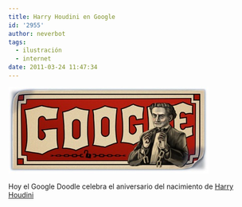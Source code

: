 ```yaml
---
title: Harry Houdini en Google
id: '2955'
author: neverbot
tags:
  - ilustración
  - internet
date: 2011-03-24 11:47:34
---
```


![201103241146.jpg](./harry-houdini-en-google/201103241146.jpg)

Hoy el Google Doodle celebra el aniversario del nacimiento de [Harry Houdini](http://en.wikipedia.org/wiki/Harry_Houdini)
